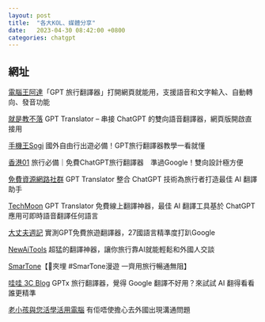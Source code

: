 ```yaml
---
layout: post
title:  "各大KOL、媒體分享"
date:   2023-04-30 08:42:00 +0800
categories: chatgpt
---
```



## 網址
[電腦王阿達](https://www.kocpc.com.tw/archives/489770)「GPT 旅行翻譯器」打開網頁就能用，支援語音和文字輸入、自動轉向、發音功能

[就是教不落](https://steachs.com/archives/62606) GPT Translator – 串接 ChatGPT 的雙向語音翻譯器，網頁版開啟直接用

[手機王Sogi](https://www.sogi.com.tw/articles/how_to/6259695) 國外自由行出遊必備！GPT旅行翻譯器教學一看就懂

[香港01](https://www.hk01.com/article/892581) 旅行必備｜免費ChatGPT旅行翻譯器　準過Google！雙向設計極方便

[免費資源網路社群](https://free.com.tw/gpt-translator/) GPT Translator 整合 ChatGPT 技術為旅行者打造最佳 AI 翻譯助手

[TechMoon](https://techmoon.xyz/gpt-translator-jakevin/) GPT Translator 免費線上翻譯神器，最佳 AI 翻譯工具基於 ChatGPT 應用可即時語音翻譯任何語言

[大丈夫週記](https://486word.com/page/funbox/A2305030002cf8a/) 實測GPT免費旅遊翻譯器，27國語言精準度打趴Google

[NewAiTools](https://newaitools.beehiiv.com/p/newaitoolsai-f102) 超猛的翻譯神器，讓你旅行靠AI就能輕鬆和外國人交談

[SmarTone](https://www.facebook.com/smartone/posts/pfbid02m1c1oUQMmJNJ3atUypuPhxZLrSeiEGwNgDLqLEqbSv8zMzdK9HsqUh6gQxo71mWsl)【🤳夾埋 #SmarTone漫遊 一齊用旅行暢通無阻】

[哇哇 3C Blog](https://ez3c.tw/11146) GPTx 旅行翻譯器，覺得 Google 翻譯不好用？來試試 AI 翻得看看誰更精準

[老小孩與您活學活用電腦](https://www.youtube.com/watch?v=73_LHigRBv4) 有佢唔使擔心去外國出現溝通問題 